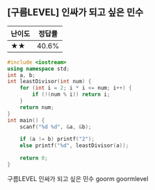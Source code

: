 ## [구름LEVEL] 인싸가 되고 싶은 민수

| 난이도 | 정답률 |
| ------ | ------ |
| ★★     | 40.6%  |





```c++
#include <iostream>
using namespace std;
int a, b;
int leastDivisor(int num) {
	for (int i = 2; i * i <= num; i++) {
		if (!(num % i)) return i;
	}
	return num;
}
int main() {
	scanf("%d %d", &a, &b);

	if (a != b) printf("2");
	else printf("%d", leastDivisor(a));

	return 0;
}
```





구름LEVEL 인싸가 되고 싶은 민수 goorm goormlevel

